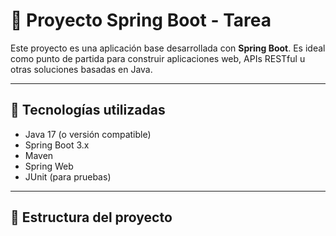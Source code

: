 # 🧠 Proyecto Spring Boot - Tarea

Este proyecto es una aplicación base desarrollada con **Spring Boot**. Es ideal como punto de partida para construir aplicaciones web, APIs RESTful u otras soluciones basadas en Java.

---

## 🚀 Tecnologías utilizadas

- Java 17 (o versión compatible)
- Spring Boot 3.x
- Maven
- Spring Web
- JUnit (para pruebas)

---

## 📁 Estructura del proyecto
